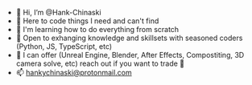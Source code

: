 - 👋 Hi, I’m @Hank-Chinaski
- 👀 Here to code things I need and can't find
- 🌱 I'm learning how to do everything from scratch
- 💞️ Open to exhanging knowledge and skillsets with seasoned coders (Python, JS, TypeScript, etc)
- 👀 I can offer (Unreal Engine, Blender, After Effects, Compostiting, 3D camera solve, etc) reach out if you want to trade 🧠 
- 📫 hankychinaski@protonmail.com

<!---
Hank-Chinaski/Hank-Chinaski is a ✨ special ✨ repository because its `README.md` (this file) appears on your GitHub profile.
You can click the Preview link to take a look at your changes.
--->
